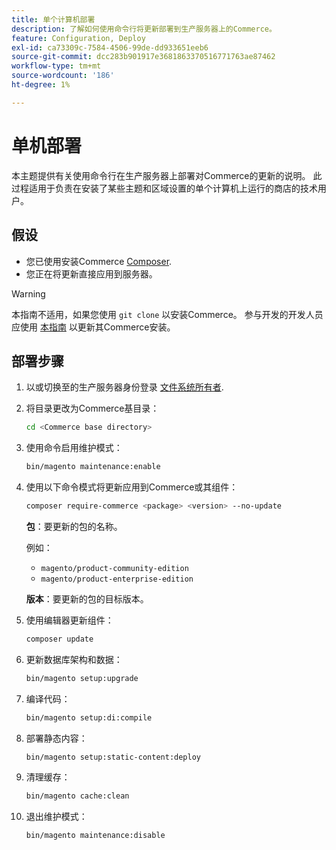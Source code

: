 ```yaml
---
title: 单个计算机部署
description: 了解如何使用命令行将更新部署到生产服务器上的Commerce。
feature: Configuration, Deploy
exl-id: ca73309c-7584-4506-99de-dd933651eeb6
source-git-commit: dcc283b901917e3681863370516771763ae87462
workflow-type: tm+mt
source-wordcount: '186'
ht-degree: 1%

---
```


# 单机部署

本主题提供有关使用命令行在生产服务器上部署对Commerce的更新的说明。 此过程适用于负责在安装了某些主题和区域设置的单个计算机上运行的商店的技术用户。

## 假设

- 您已使用安装Commerce [Composer](../../installation/composer.md).
- 您正在将更新直接应用到服务器。

>[!WARNING]
>
>本指南不适用，如果您使用 `git clone` 以安装Commerce。
>参与开发的开发人员应使用 [本指南][install] 以更新其Commerce安装。

## 部署步骤

1. 以或切换至的生产服务器身份登录 [文件系统所有者](../../installation/prerequisites/file-system/overview.md).

1. 将目录更改为Commerce基目录：

   ```bash
   cd <Commerce base directory>
   ```

1. 使用命令启用维护模式：

   ```bash
   bin/magento maintenance:enable
   ```

1. 使用以下命令模式将更新应用到Commerce或其组件：

   ```bash
   composer require-commerce <package> <version> --no-update
   ```

   **包**：要更新的包的名称。

   例如：

   - `magento/product-community-edition`
   - `magento/product-enterprise-edition`

   **版本**：要更新的包的目标版本。

1. 使用编辑器更新组件：

   ```bash
   composer update
   ```

1. 更新数据库架构和数据：

   ```bash
   bin/magento setup:upgrade
   ```

1. 编译代码：

   ```bash
   bin/magento setup:di:compile
   ```

1. 部署静态内容：

   ```bash
   bin/magento setup:static-content:deploy
   ```

1. 清理缓存：

   ```bash
   bin/magento cache:clean
   ```

1. 退出维护模式：

   ```bash
   bin/magento maintenance:disable
   ```

<!-- link definitions -->

[install]: https://developer.adobe.com/commerce/contributor/guides/install/update-dependencies/
